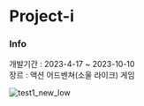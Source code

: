 # Project-i
### Info
개발기간    : 2023-4-17 ~ 2023-10-10<br>
장르    : 액션 어드벤쳐(소울 라이크) 게임<br>

![test1_new_low](https://github.com/Junhachoi-GameDav/Project-i/assets/87477736/abd9577a-514b-41bf-8a8e-56df1e882de1)
